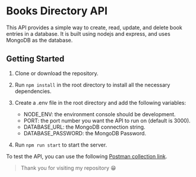 # Books Directory API

This API provides a simple way to create, read, update, and delete book entries in a database. It is built using nodejs and express, and uses MongoDB as the database.

## Getting Started

1. Clone or download the repository.
2. Run `npm install` in the root directory to install all the necessary dependencies.
3. Create a .env file in the root directory and add the following variables:

   - NODE_ENV: the environment console should be development.
   - PORT: the port number you want the API to run on (default is 3000).
   - DATABASE_URL: the MongoDB connection string.
   - DATABASE_PASSWORD: the MongoDB Password.

4. Run `npm run start` to start the server.

To test the API, you can use the following [Postman collection link](https://documenter.getpostman.com/view/22139068/2s8ZDYX1jM).

> Thank you for visiting my repository 😁
